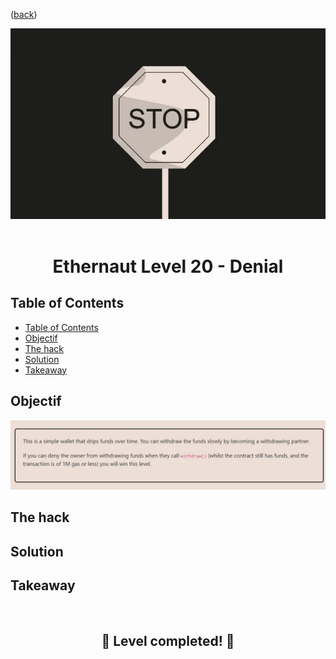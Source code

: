 <div align="center">
<p align="left">(<a href="https://github.com/Pedrojok01/Ethernaut-Solutions?tab=readme-ov-file#solutions">back</a>)</p>

<img src="../assets/levels/20-denial.webp" width="600px"/>
<br><br>
<h1><strong>Ethernaut Level 20 - Denial</strong></h1>

</div>

## Table of Contents

- [Table of Contents](#table-of-contents)
- [Objectif](#objectif)
- [The hack](#the-hack)
- [Solution](#solution)
- [Takeaway](#takeaway)

## Objectif

<img src="../assets/requirements/20-denial-requirements.webp" width="800px"/>

## The hack

## Solution

## Takeaway

<div align="center">
<br>
<h2>🎉 Level completed! 🎉</h2>
</div>
